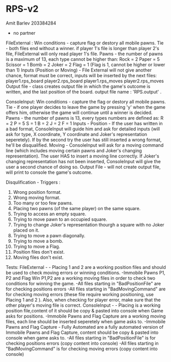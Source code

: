 # RPS-v2
Amit Barlev 203384284
- no partner

FileExternal :
Win conditions - capture flag or destory all mobile pawns.
Tie - both files end without a winner. if player 1's file is longer than player 2's file, FileExternal will only read player 1's file.
Pawns - the number of pawns is a maximum of 13, each type cannot be higher than:
Rock = 2
Paper = 5
Scissor = 1
Bomb = 2
Joker = 2
Flag = 1 (Flag is 1, cannot be higher or lower than 1)
Inputs (Position or Moving) - File External will not give another chance, format must 
be correct, inputs will be inserted by the next files:
player1.rps_board
player2.rps_board
player1.rps_moves
player2.rps_moves
Output file - class creates output file in which the game's outcome is written,
and the last position of the board. output file name : 'RPS.output' .


ConsoleInput:
Win conditions - capture the flag or destory all mobile pawns.
Tie - if one player decides to leave the game by pressing 'y' when the game offers him,
otherwise the game will continue until a winner is decided.
Pawns - the number of pawns is 13, every types numbers are defined as:
R = 2
P = 5
S = 1
B = 2
J = 2
F = 1
Inputs - 
	Position - If the user has written in a bad format, ConsoleInput will guide him and ask for
	detailed inputs (will ask for type, X coordinate,
	Y coordinate and Joker's representation seperetely). If by the second try the user has still inserted a wrong
	format, he'll be disqualified.
	Moving - ConsoleInput will ask for a moving command line (which includes moving certain 
	pawns and Joker's changing representation). The user HAS to insert a moving line correctly.
	If Joker's changing representation has not been inserted, ConsoleInput will give the user a second
	chance of doing so.
Output File - will not create output file, will print to console the game's outcome.

Disqulification - Triggers :
1. Wrong position format.
2. Wrong moving format.
3. Too many or too few pawns.
4. Placing two pawns (of the same player) on the same square.
5. Trying to access an empty square.
6. Trying to move pawn to an occupied square.
7. Trying to change Joker's representation thourgh a square with no Joker placed on it.
8. Trying to move a pawn diagonally.
9. Trying to move a bomb.
10. Trying to move a Flag.
11. Position files don't exist.
12. Moving files don't exist.

Tests:
FileExternal - 
	- Placing 1 and 2 are a working position files and should be used to check moving 
	errors or winning conditions.
	-Immobile Pawns P1, P2 and Flag Win P1,P2 are a working moving files in order to check
	two conditions for winning the game.
	-All files starting in "BadPositionFile" are for checking positions errors
	-All files starting in "BadMovingCommand" are for checking moving errors 
	(these file require working positioning, use Placing 1 and 2 ). Also,
	when checking for player error, make sure that the other player's moving file is correct.
ConsoleInput - 
	- Placing is a working position file,content of it should be copy & pasted into console when Game asks for positions.
	-Immobile Pawns and Flag Capture are a working moving files, each line should be inserted seperetely when game asks to.
	-Immobile Pawns and Flag Capture - Fully Automated are a fully automated version of Immobile Pawns and Flag Capture,
	content should be copy & pasted into console when game asks to.
	-All files starting in "BadPositionFile" is for checking positions errors (copy content into console)
	-All files starting in "BadMovingCommand" is for checking moving errors (copy content into console)
	
